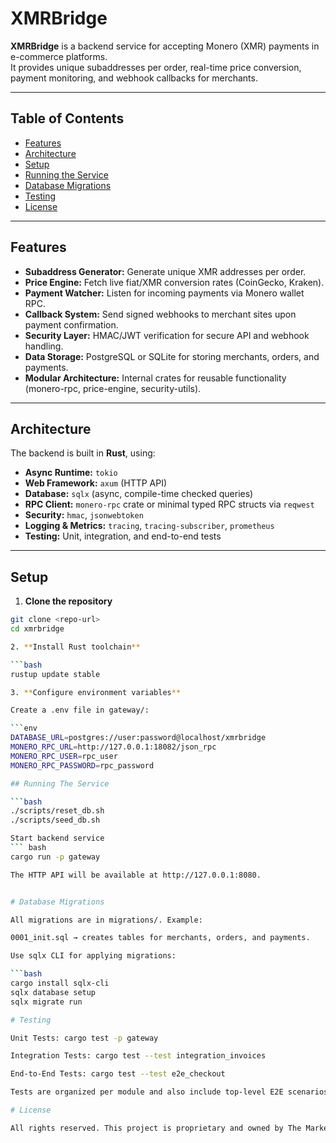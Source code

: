 # XMRBridge

**XMRBridge** is a backend service for accepting Monero (XMR) payments in e-commerce platforms.  
It provides unique subaddresses per order, real-time price conversion, payment monitoring, and webhook callbacks for merchants.

---

## Table of Contents

- [Features](#features)
- [Architecture](#architecture)
- [Setup](#setup)
- [Running the Service](#running-the-service)
- [Database Migrations](#database-migrations)
- [Testing](#testing)
- [License](#license)

---

## Features

- **Subaddress Generator:** Generate unique XMR addresses per order.  
- **Price Engine:** Fetch live fiat/XMR conversion rates (CoinGecko, Kraken).  
- **Payment Watcher:** Listen for incoming payments via Monero wallet RPC.  
- **Callback System:** Send signed webhooks to merchant sites upon payment confirmation.  
- **Security Layer:** HMAC/JWT verification for secure API and webhook handling.  
- **Data Storage:** PostgreSQL or SQLite for storing merchants, orders, and payments.  
- **Modular Architecture:** Internal crates for reusable functionality (monero-rpc, price-engine, security-utils).

---

## Architecture

The backend is built in **Rust**, using:

- **Async Runtime:** `tokio`
- **Web Framework:** `axum` (HTTP API)
- **Database:** `sqlx` (async, compile-time checked queries)
- **RPC Client:** `monero-rpc` crate or minimal typed RPC structs via `reqwest`
- **Security:** `hmac`, `jsonwebtoken`
- **Logging & Metrics:** `tracing`, `tracing-subscriber`, `prometheus`
- **Testing:** Unit, integration, and end-to-end tests


---

## Setup

1. **Clone the repository**

```bash
git clone <repo-url>
cd xmrbridge

2. **Install Rust toolchain**

```bash
rustup update stable

3. **Configure environment variables**

Create a .env file in gateway/:

```env
DATABASE_URL=postgres://user:password@localhost/xmrbridge
MONERO_RPC_URL=http://127.0.0.1:18082/json_rpc
MONERO_RPC_USER=rpc_user
MONERO_RPC_PASSWORD=rpc_password

## Running The Service

```bash
./scripts/reset_db.sh
./scripts/seed_db.sh

Start backend service
``` bash
cargo run -p gateway

The HTTP API will be available at http://127.0.0.1:8080.


# Database Migrations

All migrations are in migrations/. Example:

0001_init.sql → creates tables for merchants, orders, and payments.

Use sqlx CLI for applying migrations:

```bash
cargo install sqlx-cli
sqlx database setup
sqlx migrate run

# Testing

Unit Tests: cargo test -p gateway

Integration Tests: cargo test --test integration_invoices

End-to-End Tests: cargo test --test e2e_checkout

Tests are organized per module and also include top-level E2E scenarios simulating checkout and payment confirmation.

# License

All rights reserved. This project is proprietary and owned by The Market Index LLC.
